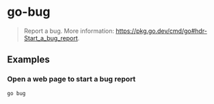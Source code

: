 # go-bug

> Report a bug. More information: <https://pkg.go.dev/cmd/go#hdr-Start_a_bug_report>.

## Examples

### Open a web page to start a bug report

```bash
go bug
```
